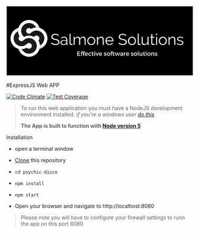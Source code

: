 ![header](https://github.com/SalmoneSolutions/psychic-disco/blob/master/public/images/Header.png)

#ExpressJS Web APP

[![Code Climate](https://codeclimate.com/github/SalmoneSolutions/psychic-disco/badges/gpa.svg)](https://codeclimate.com/github/SalmoneSolutions/psychic-disco)
[![Test Coverage](https://codeclimate.com/github/SalmoneSolutions/psychic-disco/badges/coverage.svg)](https://codeclimate.com/github/SalmoneSolutions/psychic-disco/coverage)
> To run this web application you must have a NodeJS development
> environment installed.
> *if you're a windows user* 
> [*do this*](http://blog.teamtreehouse.com/install-node-js-npm-windows)
>
> **The App is built to function with [Node version 5](https://www.liquidweb.com/kb/how-to-install-node-js-via-nvm-node-version-manager-on-ubuntu-14-04-lts/)**

Installation

 - open a terminal window
 - [Clone](https://help.github.com/articles/cloning-a-repository/) this repository
 - `cd psychic-disco `
 - `npm install`
 - `npm start`


 - Open your browser and navigate to http://localhost:8080



> Please note you will have to configure your firewall settings to runn the app on this port 8080
